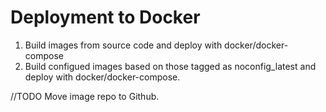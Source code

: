 # Deployment to Docker

1. Build images from source code and deploy with docker/docker-compose
2. Build configued images based on those tagged as noconfig_latest and deploy with docker/docker-compose.

//TODO Move image repo to Github.